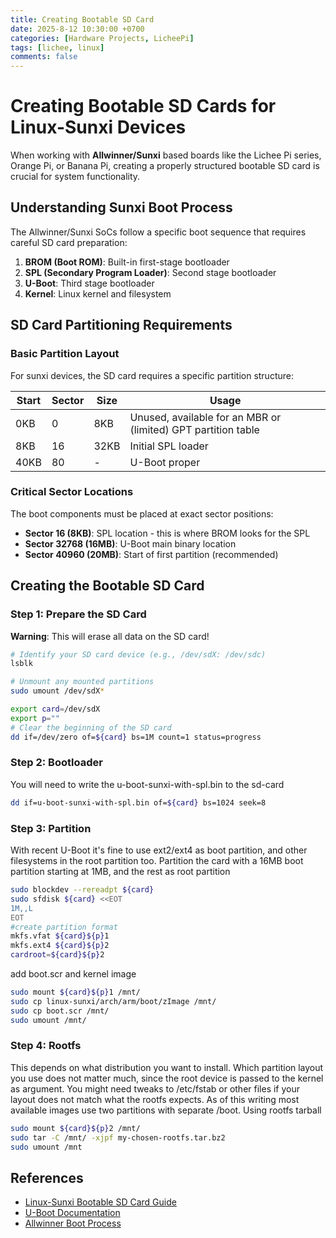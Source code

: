 ```yaml
---
title: Creating Bootable SD Card
date: 2025-8-12 10:30:00 +0700
categories: [Hardware Projects, LicheePi]
tags: [lichee, linux]     
comments: false
---
```


# Creating Bootable SD Cards for Linux-Sunxi Devices

When working with **Allwinner/Sunxi** based boards like the Lichee Pi series, Orange Pi, or Banana Pi, creating a properly structured bootable SD card is crucial for system functionality. 

## Understanding Sunxi Boot Process

The Allwinner/Sunxi SoCs follow a specific boot sequence that requires careful SD card preparation:

1. **BROM (Boot ROM)**: Built-in first-stage bootloader
2. **SPL (Secondary Program Loader)**: Second stage bootloader  
3. **U-Boot**: Third stage bootloader
4. **Kernel**: Linux kernel and filesystem

## SD Card Partitioning Requirements

### Basic Partition Layout

For sunxi devices, the SD card requires a specific partition structure:


| Start | Sector | Size | Usage
|----------------|------------------|----------------|------------------|
| 0KB 	| 0 	| 8KB 	| Unused, available for an MBR or (limited) GPT partition table
| 8KB 	| 16 	| 32KB 	| Initial SPL loader
| 40KB 	| 80 	| - 	| U-Boot proper 


### Critical Sector Locations

The boot components must be placed at exact sector positions:

- **Sector 16 (8KB)**: SPL location - this is where BROM looks for the SPL
- **Sector 32768 (16MB)**: U-Boot main binary location
- **Sector 40960 (20MB)**: Start of first partition (recommended)

## Creating the Bootable SD Card

### Step 1: Prepare the SD Card

**Warning**: This will erase all data on the SD card!

```bash
# Identify your SD card device (e.g., /dev/sdX: /dev/sdc)
lsblk

# Unmount any mounted partitions
sudo umount /dev/sdX*

export card=/dev/sdX
export p=""
# Clear the beginning of the SD card
dd if=/dev/zero of=${card} bs=1M count=1 status=progress
```

### Step 2: Bootloader

You will need to write the u-boot-sunxi-with-spl.bin to the sd-card

```bash
dd if=u-boot-sunxi-with-spl.bin of=${card} bs=1024 seek=8
```

### Step 3: Partition

With recent U-Boot it's fine to use ext2/ext4 as boot partition, and other filesystems in the root partition too. Partition the card with a 16MB boot partition starting at 1MB, and the rest as root partition 

```bash
sudo blockdev --rereadpt ${card}
sudo sfdisk ${card} <<EOT
1M,,L
EOT
#create partition format
mkfs.vfat ${card}${p}1
mkfs.ext4 ${card}${p}2
cardroot=${card}${p}2
```

add boot.scr and kernel image

```bash
sudo mount ${card}${p}1 /mnt/
sudo cp linux-sunxi/arch/arm/boot/zImage /mnt/
sudo cp boot.scr /mnt/
sudo umount /mnt/
```
### Step 4: Rootfs

This depends on what distribution you want to install. Which partition layout you use does not matter much, since the root device is passed to the kernel as argument. You might need tweaks to /etc/fstab or other files if your layout does not match what the rootfs expects. As of this writing most available images use two partitions with separate /boot.
Using rootfs tarball

```bash
sudo mount ${card}${p}2 /mnt/
sudo tar -C /mnt/ -xjpf my-chosen-rootfs.tar.bz2
sudo umount /mnt
```

## References

- [Linux-Sunxi Bootable SD Card Guide](https://linux-sunxi.org/Bootable_SD_card)
- [U-Boot Documentation](https://docs.u-boot.org/)
- [Allwinner Boot Process](https://linux-sunxi.org/BROM)